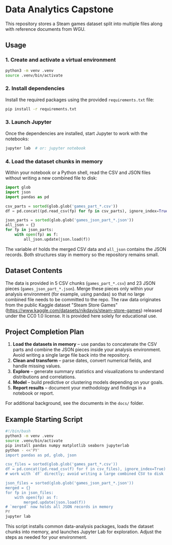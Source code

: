 # Data Analytics Capstone

This repository stores a Steam games dataset split into multiple files along with reference documents from WGU.

## Usage

### 1. Create and activate a virtual environment

```bash
python3 -m venv .venv
source .venv/bin/activate
```

### 2. Install dependencies

Install the required packages using the provided `requirements.txt` file:

```bash
pip install -r requirements.txt
```

### 3. Launch Jupyter

Once the dependencies are installed, start Jupyter to work with the notebooks:

```bash
jupyter lab  # or: jupyter notebook
```

### 4. Load the dataset chunks in memory

Within your notebook or a Python shell, read the CSV and JSON files without writing a new combined file to disk:

```python
import glob
import json
import pandas as pd

csv_parts = sorted(glob.glob('games_part_*.csv'))
df = pd.concat((pd.read_csv(fp) for fp in csv_parts), ignore_index=True)

json_parts = sorted(glob.glob('games_json_part_*.json'))
all_json = {}
for fp in json_parts:
    with open(fp) as f:
        all_json.update(json.load(f))
```

The variable `df` holds the merged CSV data and `all_json` contains the JSON records. Both structures stay in memory so the repository remains small.

## Dataset Contents

The data is provided in 5 CSV chunks (`games_part_*.csv`) and 23 JSON pieces (`games_json_part_*.json`). Merge these pieces only within your analysis environment (for example, using pandas) so that no large combined file needs to be committed to the repo.
The raw data originates from the public Kaggle dataset "Steam Store Games" (https://www.kaggle.com/datasets/nikdavis/steam-store-games) released under the CC0 1.0 license. It is provided here solely for educational use.

## Project Completion Plan

1. **Load the datasets in memory** – use pandas to concatenate the CSV parts and combine the JSON pieces inside your analysis environment. Avoid writing a single large file back into the repository.
2. **Clean and transform** – parse dates, convert numerical fields, and handle missing values.
3. **Explore** – generate summary statistics and visualizations to understand distributions and correlations.
4. **Model** – build predictive or clustering models depending on your goals.
5. **Report results** – document your methodology and findings in a notebook or report.

For additional background, see the documents in the `docs/` folder.

## Example Starting Script

```bash
#!/bin/bash
python3 -m venv .venv
source .venv/bin/activate
pip install pandas numpy matplotlib seaborn jupyterlab
python - <<'PY'
import pandas as pd, glob, json

csv_files = sorted(glob.glob('games_part_*.csv'))
df = pd.concat((pd.read_csv(f) for f in csv_files), ignore_index=True)
# work with `df` directly; avoid writing a large combined CSV to disk

json_files = sorted(glob.glob('games_json_part_*.json'))
merged = {}
for fp in json_files:
    with open(fp) as f:
        merged.update(json.load(f))
# `merged` now holds all JSON records in memory
PY
jupyter lab
```

This script installs common data-analysis packages, loads the dataset chunks into memory, and launches Jupyter Lab for exploration. Adjust the steps as needed for your environment.
